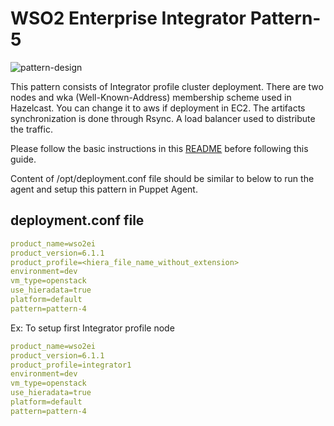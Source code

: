 # WSO2 Enterprise Integrator Pattern-5

![pattern-design](../../../../../patterns/design/wso2ei-6.1.1-pattern-5.png)

This pattern consists of Integrator profile cluster deployment. There are two nodes and wka (Well-Known-Address) membership scheme used in Hazelcast. You can change it to aws if deployment in EC2. The artifacts synchronization is done through Rsync. A load balancer used to distribute the traffic.

Please follow the basic instructions in this [README](../../../../../README.md) before following this guide.

Content of /opt/deployment.conf file should be similar to below to run the agent and setup this pattern in Puppet Agent.

## deployment.conf file

```yaml
product_name=wso2ei
product_version=6.1.1
product_profile=<hiera_file_name_without_extension>
environment=dev
vm_type=openstack
use_hieradata=true
platform=default
pattern=pattern-4

```

Ex: To setup first Integrator profile node

```yaml
product_name=wso2ei
product_version=6.1.1
product_profile=integrator1
environment=dev
vm_type=openstack
use_hieradata=true
platform=default
pattern=pattern-4

```
